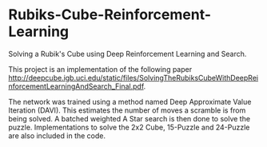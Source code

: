 # Rubiks-Cube-Reinforcement-Learning

Solving a Rubik's Cube using Deep Reinforcement Learning and Search.

This project is an implementation of the following paper http://deepcube.igb.uci.edu/static/files/SolvingTheRubiksCubeWithDeepReinforcementLearningAndSearch_Final.pdf.

The network was trained using a method named Deep Approximate Value Iteration (DAVI). This estimates the number of moves a scramble is from being solved. A batched weighted A Star search is then done to solve the puzzle. Implementations to solve the 2x2 Cube, 15-Puzzle and 24-Puzzle are also included in the code.

